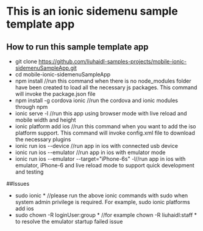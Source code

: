 # This is an ionic sidemenu sample template app

## How to run this sample template app
 - git clone https://github.com/liuhaidl-samples-projects/mobile-ionic-sidemenuSampleApp.git
 - cd mobile-ionic-sidemenuSampleApp 
 - npm install //run this command when there is no node_modules folder have been created to load all the necessary js packages. This command will invoke the package.json file
 - npm install -g cordova ionic //run the cordova and ionic modules through npm
 - ionic serve -l //run this app using browser mode with live reload and mobile width and height
 - ionic platform add ios //run this command when you want to add the iso platform support. This command will invoke config.xml file to download the necessary plugins
 - ionic run ios --device //run app in ios with connected usb device
 - ionic run ios --emulator //run app in ios with emulator mode
 - ionic run ios --emulator --target="iPhone-6s" -l//run app in ios with emulator, iPhone-6 and live reload mode to support quick development and testing

##Issues
- sudo ionic * //please run the above ionic commands with sudo when system admin privilege is required. For example, sudo ionic platforms add ios
- sudo chown -R loginUser:group * //for example chown -R liuhaidl:staff * to resolve the emulator startup failed issue
